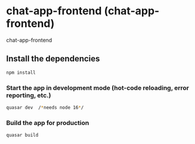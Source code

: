 # chat-app-frontend (chat-app-frontend)
chat-app-frontend

## Install the dependencies
```bash
npm install
```

### Start the app in development mode (hot-code reloading, error reporting, etc.)
```bash
quasar dev  /*needs node 16*/
```


### Build the app for production
```bash
quasar build
```

